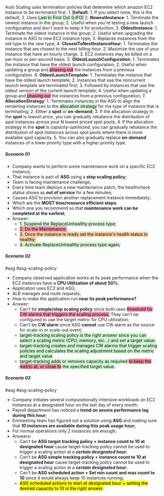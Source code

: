 Auto Scaling uses termination policies that determine which amazon EC2 instance to be terminated first.
	1. **Default**:
		1. If you select none, this is the default;
		2. Uses <mark style="background: #BBFABBA6;">Last In First Out (LIFO)</mark>
	2. **NewestInstance**:
		1. Terminate the newest instance in the group;
		2. Useful when you're testing a new launch configuration and don't want to keep it for production;
	3. **OldestInstance**:
		1. Terminate the oldest instance in the group;
		2. Useful when upgrading the instance in ASG to new EC2 instance type;
		3. Replaces instances from the old type to the new type;
	4. **ClosestToNextInstanceHour**:
		1. Terminates the instance that are closest to the next billing hour.
		2. Maximize the use of your instance that have an hourly charge.
		3. EC2 instances may be billed on a per-hour or per-second basis.
	5. **OldestLaunchConfiguration**: 
		1. Terminates the instance that have the oldest launch configuration;
		2. Useful when updating a group and <mark style="background: #FF5582A6;">phasing out</mark> the instances from a previous configuration.
	6. **OldestLaunchTemplate**: 
		1. Terminates the instance that have the oldest launch template;
		2. Instances that use the noncurrent launch template are terminated first;
		3. Followed by instances that use the oldest version of the current launch template;
		4. Useful when updating a group and <mark style="background: #FF5582A6;">phasing out</mark> the instances from a previous configuration;
	7. **AllocationStrategy**:
		1. Terminates instances in the ASG to align the remaining instances to the <mark style="background: #BBFABBA6;">allocation strategy</mark> for the type of instance that is terminating;
		2. Either a **spot** or **on-demand**;
		3. If the allocation strategy in the **spot** is *lowest-price*, you can gradually rebalance the distribution of spot instances across your N lowest priced spot pools;
		4. If the allocation strategy in the **spot** is *capacity-optimized*, you can gradually rebalance the distribution of spot instances across spot pools where there is more available spot capacity.
		5. You can also gradually replace **on-demand** instances of a lower priority type with a higher priority type.

##### Scenario 01
- Company wants to perform some maintenance work on a specific EC2 instance;
- That instance is part of **ASG** using a **step scaling policy**;
- Team is facing maintenance challenge;
- Every time team deploys a new maintenance patch, the healthcheck status shows as **out of service** for a few minutes;
- Causes ASG to provision another replacement instance immediately;
- Which are the **MOST time/resource efficient steps**;
- Which one you recommend so that **maintenance work can be completed at the earliest**;
- Answer:
	- <mark style="background: #BBFABBA6;">1. Suspend the ReplaceUnhealthy process type;   </mark>
	- <mark style="background: #FF5582A6;">2. Do the Maintenance;</mark>
	- <mark style="background: #FFB86CA6;">3. Once the instance is ready set the instance's health status to healthy;</mark> 
	- <mark style="background: #BBFABBA6;">4. Activate ReplaceUnhealthy process type again;</mark>


##### Scenario 02
#asg #asg-scaling-policy 
- Company observed application works at its peak performance when the EC2 instances have a **CPU Utilization of about 50%**;
- Application uses EC2 and ASG;
- ALB manages and route requests;
- How to make the application run **near its peak performance?**
- Answer:
	- Can't be **simple/step scaling policy** since both uses <mark style="background: #FF5582A6;">threshold for CW alarms that triggers the scaling process.</mark> They can't be configured to use the target metric for CPU utilization;
	- Can't be **CW alarm** since ASG **cannot** use CW alarm as the source for scale-in or scale-out event;
	- <mark style="background: #BBFABBA6;">target-tracking scaling policy is the right answer since you can select a scaling metric (CPU, memory, etc...) and set a target value. </mark>
	- <mark style="background: #BBFABBA6;">target-tracking creates and manages CW alarms that trigger scaling policies and calculates the scaling adjustment based on the metric and target value</mark>
	- <mark style="background: #BBFABBA6;">target-tracking adds or removes capacity as required <mark style="background: #FF5582A6;">to keep the metric at, or close to</mark> the specified target value.</mark>

##### Scenario 03
#asg #asg-scaling-policy 
- Company initiates several computationally intensive workloads on EC2 instances at a designated hour on the last day of every month.
- Payroll department has noticed a **trend on severe performance lag during this hour**;
- Enrineering team has figured out a solution using **ASG** and making sure that **10 instances are available during this peak usage hour;**
- For normal operations only 2 instances are enough;
- Answers:
	- Can't be **ASG target tracking policy + instance count to 10 at designated hour** cause target-tracking policy cannot be used to trigger a scaling action at a **_certain designated hour_**;
	- Can't be **ASG simple tracking policy + instance count to 10 at designated hour** cause target-tracking policy cannot be used to trigger a scaling action at a **_certain designated hour_**;
	- Can't be **ASG scheduled action + Set min count and max count to 10** since it would always keep 10 instances running;
	- <mark class="hltr-green">ASG scheduled actions to start at designated hour + setting the desired capacity to 10 is the right answer.</mark>
